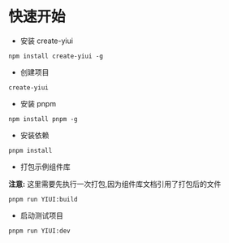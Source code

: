 # 快速开始

- 安装 create-yiui

```
npm install create-yiui -g
```

- 创建项目

```
create-yiui
```

- 安装 pnpm

```
npm install pnpm -g
```

- 安装依赖

```
pnpm install
```

- 打包示例组件库

**注意:** 这里需要先执行一次打包,因为组件库文档引用了打包后的文件

```
pnpm run YIUI:build
```

- 启动测试项目

```
pnpm run YIUI:dev
```
